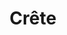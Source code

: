 ---
layout: voyage
icon-light: icon-crete-dark.svg
icon-dark: icon-crete-light.svg
title: "Crête"
description: "Restaurants, plages, lieux touristiques… Malgré beaucoup de repos, voici les lieux que j'ai visité durant mon voyage en Crête, pendant l'été 2024."
image: images/travel-crete.jpg
places:
   - kalamaki-beach
   - komos-beach
   - matala-beach
   - scala
---